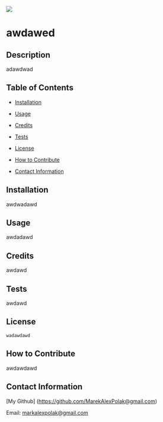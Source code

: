 
  <img src="https://img.shields.io/badge/License-wadawdawd-blue">
  
  # awdawed

  ## Description

  adawdwad

  ## Table of Contents

  - [Installation](#installation)

  - [Usage](#usage)

  - [Credits](#credits)

  - [Tests](#tests)

  - [License](#license)


  - [How to Contribute](#how-to-contribute)

  - [Contact Information](#contact-information)

  ## Installation

  awdwadawd

  ## Usage

  awdadawd

  ## Credits

  awdawd

  ## Tests 

  awdawd

  ## License
    
    wadawdawd

  ## How to Contribute
  
  awdawdawd

  ## Contact Information
  
  [My Github] (https://github.com/MarekAlexPolak@gmail.com) 

  Email: markalexpolak@gmail.com
  
